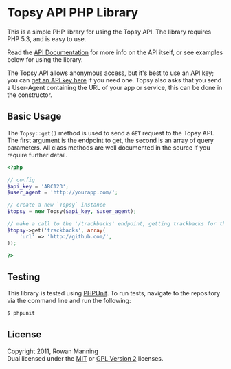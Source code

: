 # Topsy API PHP Library #

This is a simple PHP library for using the Topsy API. The library requires PHP 5.3, and is easy to use.

Read the [API Documentation](http://code.google.com/p/otterapi/wiki/Resources) for more info on the API itself, or see examples below for using the library.

The Topsy API allows anonymous access, but it's best to use an API key; you can [get an API key here](http://manage.topsy.com/app/) if you need one. Topsy also asks that you send a User-Agent containing the URL of your app or service, this can be done in the constructor.


## Basic Usage ##

The `Topsy::get()` method is used to send a `GET` request to the Topsy API. The first argument is the endpoint to get, the second is an array of query parameters. All class methods are well documented in the source if you require further detail.

```php
<?php

// config
$api_key = 'ABC123';
$user_agent = 'http://yourapp.com/';

// create a new `Topsy` instance
$topsy = new Topsy($api_key, $user_agent);

// make a call to the '/trackbacks' endpoint, getting trackbacks for the GitHub website
$topsy->get('trackbacks', array(
	'url' => 'http://github.com/',
));

?>
```


## Testing ##

This library is tested using [PHPUnit](https://github.com/sebastianbergmann/phpunit). To run tests, navigate to the repository via the command line and run the following:

```sh
$ phpunit
```


## License ##

Copyright 2011, Rowan Manning  
Dual licensed under the [MIT](http://opensource.org/licenses/mit-license.php) or [GPL Version 2](http://opensource.org/licenses/gpl-2.0.php) licenses.
